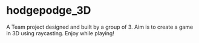 # hodgepodge_3D
A Team project designed and built by a group of 3.
Aim is to create a game in 3D using raycasting.
Enjoy while playing!